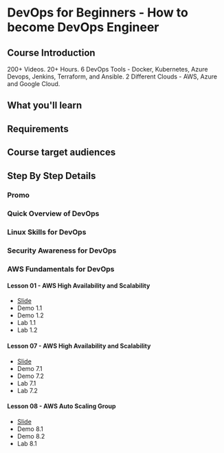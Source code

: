 # DevOps for Beginners - How to become DevOps Engineer
## Course Introduction
200+ Videos. 20+ Hours. 6 DevOps Tools - Docker, Kubernetes, Azure Devops, Jenkins, Terraform, and Ansible. 2 Different Clouds - AWS, Azure and Google Cloud. 


## What you'll learn
## Requirements
## Course target audiences
## Step By Step Details
### Promo
### Quick Overview of DevOps
### Linux Skills for DevOps
### Security Awareness for DevOps
### AWS Fundamentals for DevOps
#### Lesson 01 - AWS High Availability and Scalability
- [Slide](https://docs.google.com/presentation/d/1Cwr_2pfIFlgyJfLHiz7E2FL1gmx3p_pXxtSme_03_gk/edit?usp=sharing)
- Demo 1.1
- Demo 1.2
- Lab 1.1
- Lab 1.2
#### Lesson 07 - AWS High Availability and Scalability
- [Slide](https://docs.google.com/presentation/d/17RHLsl0ELOx5y_z0fpqZ6tEA2BwBstaGHniHwnc9_x4/edit?usp=sharing)
- Demo 7.1
- Demo 7.2
- Lab 7.1
- Lab 7.2
#### Lesson 08 - AWS Auto Scaling Group
- [Slide](https://docs.google.com/presentation/d/1umt-Wd6cKOxB7IkZRa9N1Tzt90y0oeGoq86LVYzHzJg/edit?usp=sharing)
- Demo 8.1
- Demo 8.2
- Lab 8.1


